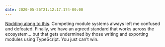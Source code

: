 ```yaml
---
date: 2020-05-26T21:12:17.174-00:00
---
```

[Nodding along to this](http://lea.verou.me/2020/05/todays-javascript-from-an-outsiders-perspective/). Competing module systems always left me confused and defeated. Finally, we have an agreed standard that works across the ecosystem… but that gets undermined by those writing and exporting modules using TypeScript. You just can’t win.
